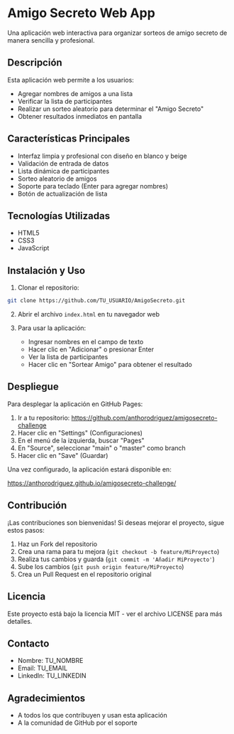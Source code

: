 # Amigo Secreto Web App

Una aplicación web interactiva para organizar sorteos de amigo secreto de manera sencilla y profesional.

## Descripción

Esta aplicación web permite a los usuarios:
- Agregar nombres de amigos a una lista
- Verificar la lista de participantes
- Realizar un sorteo aleatorio para determinar el "Amigo Secreto"
- Obtener resultados inmediatos en pantalla

## Características Principales

- Interfaz limpia y profesional con diseño en blanco y beige
- Validación de entrada de datos
- Lista dinámica de participantes
- Sorteo aleatorio de amigos
- Soporte para teclado (Enter para agregar nombres)
- Botón de actualización de lista

## Tecnologías Utilizadas

- HTML5
- CSS3
- JavaScript

## Instalación y Uso

1. Clonar el repositorio:
```bash
git clone https://github.com/TU_USUARIO/AmigoSecreto.git
```

2. Abrir el archivo `index.html` en tu navegador web

3. Para usar la aplicación:
   - Ingresar nombres en el campo de texto
   - Hacer clic en "Adicionar" o presionar Enter
   - Ver la lista de participantes
   - Hacer clic en "Sortear Amigo" para obtener el resultado

## Despliegue

Para desplegar la aplicación en GitHub Pages:

1. Ir a tu repositorio: https://github.com/anthorodriguez/amigosecreto-challenge
2. Hacer clic en "Settings" (Configuraciones)
3. En el menú de la izquierda, buscar "Pages"
4. En "Source", seleccionar "main" o "master" como branch
5. Hacer clic en "Save" (Guardar)

Una vez configurado, la aplicación estará disponible en:

https://anthorodriguez.github.io/amigosecreto-challenge/

## Contribución

¡Las contribuciones son bienvenidas! Si deseas mejorar el proyecto, sigue estos pasos:

1. Haz un Fork del repositorio
2. Crea una rama para tu mejora (`git checkout -b feature/MiProyecto`)
3. Realiza tus cambios y guarda (`git commit -m 'Añadir MiProyecto'`)
4. Sube los cambios (`git push origin feature/MiProyecto`)
5. Crea un Pull Request en el repositorio original

## Licencia

Este proyecto está bajo la licencia MIT - ver el archivo LICENSE para más detalles.

## Contacto

- Nombre: TU_NOMBRE
- Email: TU_EMAIL
- LinkedIn: TU_LINKEDIN

## Agradecimientos

- A todos los que contribuyen y usan esta aplicación
- A la comunidad de GitHub por el soporte
